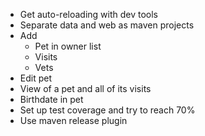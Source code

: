* Get auto-reloading with dev tools
* Separate data and web as maven projects
* Add
  * Pet in owner list
  * Visits
  * Vets
* Edit pet
* View of a pet and all of its visits
* Birthdate in pet
* Set up test coverage and try to reach 70%
* Use maven release plugin
